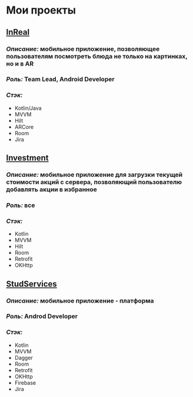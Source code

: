 # Мои проекты

## [**InReal**](https://github.com/inRealAR)
### _Описание:_ мобильное приложение, позволяющее пользователям посмотреть блюда не только на картинках, но и в AR
### _Роль:_ Team Lead, Android Developer
### _Стэк:_ 
* Kotlin/Java
* MVVM
* Hilt
* ARCore
* Room
* Jira

## [**Investment**](https://github.com/kish-dev/investment-app-kotlin)
### _Описание:_ мобильное приложение для загрузки текущей стоимости акций с сервера, позволяющий пользователю добавлять акции в избранное
### _Роль:_ все
### _Стэк:_ 
* Kotlin
* MVVM
* Hilt
* Room
* Retrofit
* OKHttp

## [**StudServices**](https://github.com/StudServices/StudServices-Android)
### _Описание:_ мобильное приложение - платформа
### _Роль:_ Androd Developer
### _Стэк:_ 
* Kotlin
* MVVM
* Dagger
* Room
* Retrofit
* OKHttp
* Firebase
* Jira

